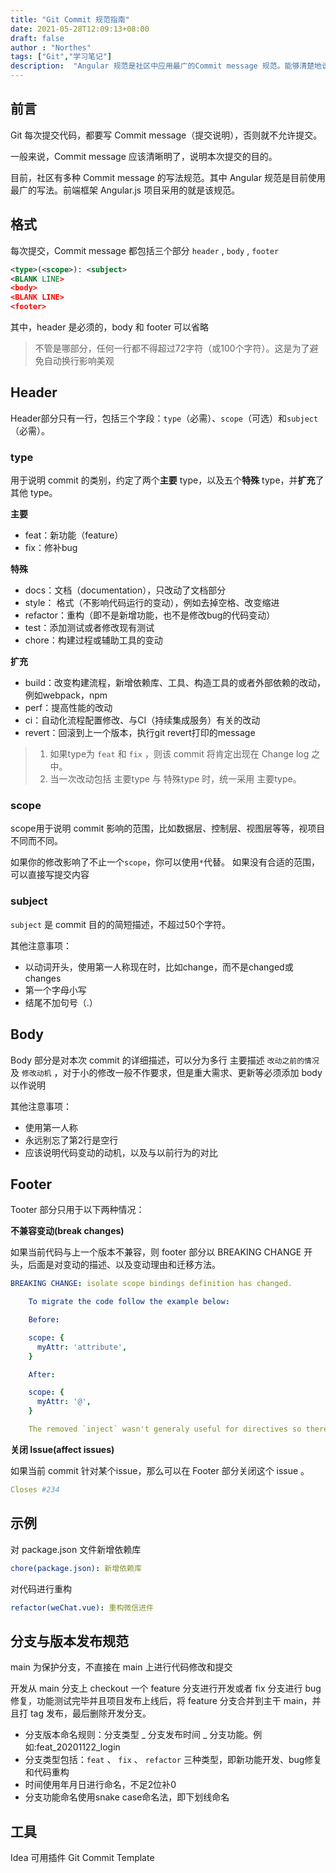 ```yaml
---
title: "Git Commit 规范指南"
date: 2021-05-28T12:09:13+08:00
draft: false
author : "Northes"
tags: ["Git","学习笔记"]
description:  "Angular 规范是社区中应用最广的Commit message 规范。能够清楚地说明提交目的"
---
```




## 前言

Git 每次提交代码，都要写 Commit message（提交说明），否则就不允许提交。

一般来说，Commit message 应该清晰明了，说明本次提交的目的。

目前，社区有多种 Commit message 的写法规范。其中 Angular 规范是目前使用最广的写法。前端框架 Angular.js 项目采用的就是该规范。



## 格式

每次提交，Commit message 都包括三个部分 `header` , `body` , `footer`

```xml
<type>(<scope>): <subject>
<BLANK LINE>
<body>
<BLANK LINE>
<footer>
```

其中，header 是必须的，body 和 footer 可以省略

> 不管是哪部分，任何一行都不得超过72字符（或100个字符）。这是为了避免自动换行影响美观



## Header

Header部分只有一行，包括三个字段：`type`（必需）、`scope`（可选）和`subject`（必需）。



### type

用于说明 commit 的类别，约定了两个**主要** type，以及五个**特殊**  type，并**扩充**了其他 type。

**主要**

- feat：新功能（feature）
- fix：修补bug


**特殊**

- docs：文档（documentation），只改动了文档部分
- style： 格式（不影响代码运行的变动），例如去掉空格、改变缩进
- refactor：重构（即不是新增功能，也不是修改bug的代码变动）
- test：添加测试或者修改现有测试
- chore：构建过程或辅助工具的变动

**扩充**

- build：改变构建流程，新增依赖库、工具、构造工具的或者外部依赖的改动，例如webpack，npm
- perf：提高性能的改动
- ci：自动化流程配置修改、与CI（持续集成服务）有关的改动
- revert：回滚到上一个版本，执行git revert打印的message



> 1. 如果type为 `feat` 和 `fix` ，则该 commit 将肯定出现在 Change log 之中。
> 2. 当一次改动包括 主要type 与 特殊type 时，统一采用 主要type。


### scope

scope用于说明 commit 影响的范围，比如数据层、控制层、视图层等等，视项目不同而不同。

如果你的修改影响了不止一个`scope`，你可以使用`*`代替。
如果没有合适的范围，可以直接写提交内容


### subject

`subject` 是 commit 目的的简短描述，不超过50个字符。

其他注意事项：

- 以动词开头，使用第一人称现在时，比如change，而不是changed或changes
- 第一个字母小写
- 结尾不加句号（.）

## Body
Body 部分是对本次 commit 的详细描述，可以分为多行
主要描述 `改动之前的情况`  及  `修改动机`  ，对于小的修改一般不作要求，但是重大需求、更新等必须添加 body 以作说明

其他注意事项：

- 使用第一人称
- 永远别忘了第2行是空行
- 应该说明代码变动的动机，以及与以前行为的对比



## Footer

Tooter 部分只用于以下两种情况：

**不兼容变动(break changes)**

如果当前代码与上一个版本不兼容，则 footer 部分以 BREAKING CHANGE 开头，后面是对变动的描述、以及变动理由和迁移方法。

```yaml
BREAKING CHANGE: isolate scope bindings definition has changed.

    To migrate the code follow the example below:

    Before:

    scope: {
      myAttr: 'attribute',
    }

    After:

    scope: {
      myAttr: '@',
    }

    The removed `inject` wasn't generaly useful for directives so there should be no code using it.
```



**关闭 Issue(affect issues)**

如果当前 commit 针对某个issue，那么可以在 Footer 部分关闭这个 issue 。

```yaml
Closes #234
```

## 示例
对 package.json 文件新增依赖库
```yaml
chore(package.json): 新增依赖库
```

对代码进行重构
```yaml
refactor(weChat.vue): 重构微信进件
```



## 分支与版本发布规范

main 为保护分支，不直接在 main 上进行代码修改和提交

开发从 main 分支上 checkout 一个 feature 分支进行开发或者 fix 分支进行 bug修复，功能测试完毕并且项目发布上线后，将 feature 分支合并到主干 main，并且打 tag 发布，最后删除开发分支。

- 分支版本命名规则：分支类型 _ 分支发布时间 _ 分支功能。例如:feat_20201122_login
- 分支类型包括：`feat` 、 `fix` 、 `refactor` 三种类型，即新功能开发、bug修复和代码重构
- 时间使用年月日进行命名，不足2位补0
- 分支功能命名使用snake case命名法，即下划线命名

## 工具
Idea  可用插件 Git Commit Template
